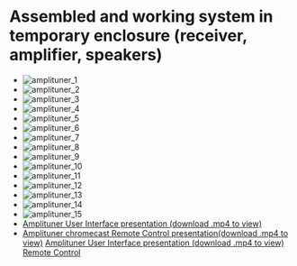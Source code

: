 # Assembled and working system in temporary enclosure (receiver, amplifier, speakers)
- ![amplituner_1](../assembled_system/ampli_tuner_v1_03.jpg)
- ![amplituner_2](../assembled_system/ampli_tuner_v1_04.jpg)
- ![amplituner_3](../assembled_system/ampli_tuner_v1_05.jpg)
- ![amplituner_4](../assembled_system/ampli_tuner_v1_06.jpg)
- ![amplituner_5](../assembled_system/ampli_tuner_v1_07.jpg)
- ![amplituner_6](../assembled_system/ampli_tuner_v1_08.jpg)
- ![amplituner_7](../assembled_system/ampli_tuner_v1_09.jpg)
- ![amplituner_8](../assembled_system/ampli_tuner_v1_13.jpg)
- ![amplituner_9](../assembled_system/ampli_tuner_v1_14.jpg)
- ![amplituner_10](../assembled_system/ampli_tuner_v1_15.jpg)
- ![amplituner_11](../assembled_system/ampli_tuner_v1_17.jpg)
- ![amplituner_12](../assembled_system/ampli_tuner_v1_19.jpg)
- ![amplituner_13](../assembled_system/ampli_tuner_v1_20.jpg)
- ![amplituner_14](../assembled_system/ampli_tuner_v1_21.jpg)
- ![amplituner_15](../assembled_system/ampli_tuner_v1_22.jpg)
- [Amplituner User Interface presentation (download .mp4 to view)](https://raw.githubusercontent.com/dabigatran/modular-amplituner/main/assembled_system/ampli_tuner_v1_main.mp4)
- [Amplituner chromecast Remote Control presentation(download .mp4 to view)](../assembled_system/ampli_tuner_v1_remote.mp4 "download")
<a href="../assembled_system/ampli_tuner_v1_main.mp4" download>Amplituner User Interface presentation (download .mp4 to view)</a>
<a href="../assembled_system/ampli_tuner_v1_remote.mp4" download>Remote Control</a>